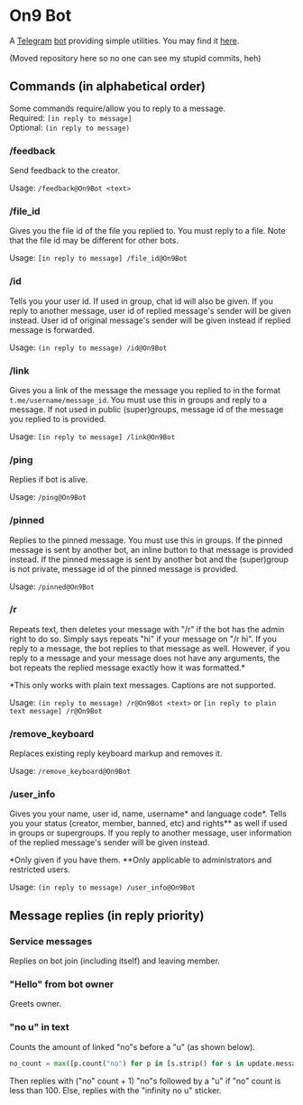 # On9 Bot

A [Telegram](https://telegram.org) [bot](https://core.telegram.org/bots) providing simple utilities.
You may find it [here](https://t.me/On9Bot).

(Moved repository here so no one can see my stupid commits, heh)

## Commands (in alphabetical order)

Some commands require/allow you to reply to a message.\
Required: `[in reply to message]`\
Optional: `(in reply to message)`

### /feedback
Send feedback to the creator.

Usage: `/feedback@On9Bot <text>`

### /file_id
Gives you the file id of the file you replied to.
You must reply to a file.
Note that the file id may be different for other bots.

Usage: `[in reply to message] /file_id@On9Bot`

### /id
Tells you your user id.
If used in group, chat id will also be given.
If you reply to another message, user id of replied message's sender will be given instead.
User id of original message's sender will be given instead if replied message is forwarded.

Usage: `(in reply to message) /id@On9Bot`

### /link
Gives you a link of the message the message you replied to in the format `t.me/username/message_id`.
You must use this in groups and reply to a message.
If not used in public (super)groups, message id of the message you replied to is provided.

Usage: `[in reply to message] /link@On9Bot`

### /ping
Replies if bot is alive.

Usage: `/ping@On9Bot`

### /pinned
Replies to the pinned message.
You must use this in groups.
If the pinned message is sent by another bot, an inline button to that message is provided instead.
If the pinned message is sent by another bot and the (super)group is not private,
message id of the pinned message is provided.

Usage: `/pinned@On9Bot`

### /r
Repeats text, then deletes your message with "/r" if the bot has the admin right to do so.
Simply says repeats "hi" if your message on "/r hi".
If you reply to a message, the bot replies to that message as well.
However, if you reply to a message and your message does not have any arguments,
the bot repeats the replied message exactly how it was formatted.*

*This only works with plain text messages. Captions are not supported.

Usage: `(in reply to message) /r@On9Bot <text>` or `[in reply to plain text message] /r@On9Bot`

### /remove_keyboard
Replaces existing reply keyboard markup and removes it.

Usage: `/remove_keyboard@On9Bot`

### /user_info
Gives you your name, user id, name, username* and language code*.
Tells you your status (creator, member, banned, etc) and rights** as well if used in groups or supergroups.
If you reply to another message, user information of the replied message's sender will be given instead.

*Only given if you have them.
**Only applicable to administrators and restricted users.

Usage: `(in reply to message) /user_info@On9Bot`

## Message replies (in reply priority)

### Service messages
Replies on bot join (including itself) and leaving member.

### "Hello" from bot owner
Greets owner.

### "no u" in text
Counts the amount of linked "no"s before a "u" (as shown below).
```Python
no_count = max([p.count("no") for p in [s.strip() for s in update.message.text.lower().split("u") if "no" in s]])
```
Then replies with ("no" count + 1) "no"s followed by a "u" if "no" count is less than 100.
Else, replies with the "infinity no u" sticker.